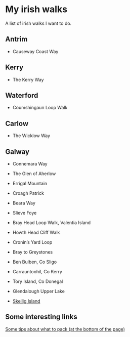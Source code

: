 # My irish walks
A list of irish walks I want to do.

## Antrim
- Causeway Coast Way

## Kerry
- The Kerry Way

## Waterford
- Coumshingaun Loop Walk

## Carlow
- The Wicklow Way

## Galway
- Connemara Way

- The Glen of Aherlow
- Errigal Mountain
- Croagh Patrick
- Beara Way
- Slieve Foye
- Bray Head Loop Walk, Valentia Island
- Howth Head Cliff Walk
- Cronin’s Yard Loop
- Bray to Greystones
- Ben Bulben, Co Sligo
- Carrauntoohil, Co Kerry
- Tory Island, Co Donegal
- Glendalough Upper Lake
- [Skellig Island](skellig-island/index.md)

## Some interesting links
[Some tips about what to pack (at the bottom of the page)](https://www.independent.ie/life/travel/ireland/7-amazing-walks-in-ireland-fresh-air-for-every-fitness-level-35575321.html)
